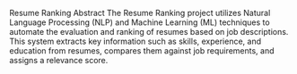 Resume Ranking
Abstract
The Resume Ranking project utilizes Natural Language Processing (NLP) and Machine Learning (ML) techniques to automate the evaluation and ranking of resumes based on job descriptions. This system extracts key information such as skills, experience, and education from resumes, compares them against job requirements, and assigns a relevance score.
